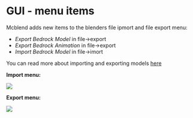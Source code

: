 # GUI - menu items

Mcblend adds new items to the blenders file ipmort and file export menu:

- _Export Bedrock Model_ in file->export 
- _Export Bedrock Animation_ in file->export
- _Import Bedrock Model_ in file->imort

You can read more about importing and exporting models [here](/importing_and_exporting/)

**Import menu:**

![](/img/menu_import.png)

**Export menu:**

![](/img/menu_export.png)